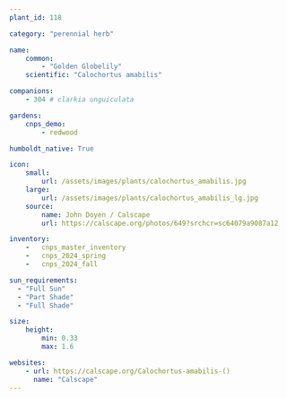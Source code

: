 ```yaml
---
plant_id: 118

category: "perennial herb"

name: 
    common: 
        - "Golden Globelily"  
    scientific: "Calochortus amabilis"  

companions: 
    - 304 # clarkia unguiculata 

gardens:
    cnps_demo:
        - redwood

humboldt_native: True

icon: 
    small: 
        url: /assets/images/plants/calochortus_amabilis.jpg 
    large: 
        url: /assets/images/plants/calochortus_amabilis_lg.jpg 
    source: 
        name: John Doyen / Calscape 
        url: https://calscape.org/photos/649?srchcr=sc64079a9087a12 

inventory: 
    -   cnps_master_inventory
    -   cnps_2024_spring
    -   cnps_2024_fall

sun_requirements:
  - "Full Sun"
  - "Part Shade"
  - "Full Shade"

size:
    height: 
        min: 0.33
        max: 1.6

websites:
    - url: https://calscape.org/Calochortus-amabilis-() 
      name: "Calscape"
---
```

